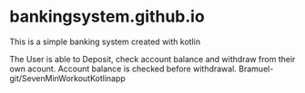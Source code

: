 # bankingsystem.github.io
This is a simple banking system created with kotlin



The User is able to Deposit, check account balance and withdraw from their own acount.
Account balance is checked before withdrawal.
Bramuel-git/SevenMinWorkoutKotlinapp
